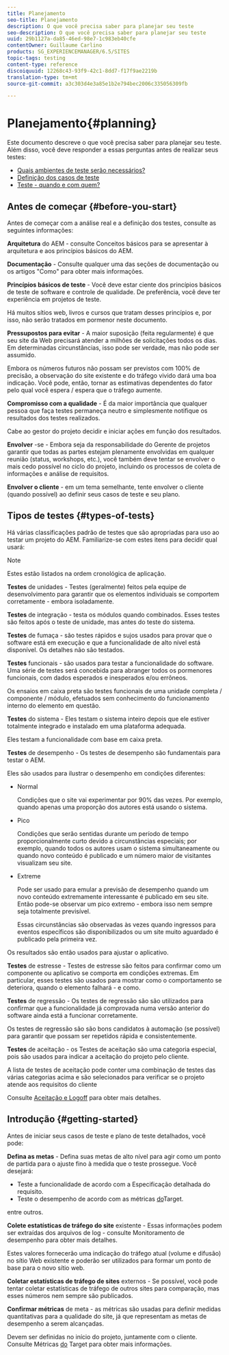 ```yaml
---
title: Planejamento
seo-title: Planejamento
description: O que você precisa saber para planejar seu teste
seo-description: O que você precisa saber para planejar seu teste
uuid: 29b1127a-da85-46ed-98e7-1c983eb40cfe
contentOwner: Guillaume Carlino
products: SG_EXPERIENCEMANAGER/6.5/SITES
topic-tags: testing
content-type: reference
discoiquuid: 12268c43-93f9-42c1-8dd7-f17f9ae2219b
translation-type: tm+mt
source-git-commit: a3c303d4e3a85e1b2e794bec2006c335056309fb

---
```



# Planejamento{#planning}

Este documento descreve o que você precisa saber para planejar seu teste. Além disso, você deve responder a essas perguntas antes de realizar seus testes:

* [Quais ambientes de teste serão necessários?](/help/sites-developing/test-environments.md)
* [Definição dos casos de teste](/help/sites-developing/test-cases.md)
* [Teste - quando e com quem?](/help/sites-developing/when-who.md)

## Antes de começar {#before-you-start}

Antes de começar com a análise real e a definição dos testes, consulte as seguintes informações:

**Arquitetura** do AEM - consulte Conceitos básicos para se apresentar à arquitetura e aos princípios básicos do AEM.

**Documentação** - Consulte qualquer uma das seções de documentação ou os artigos &quot;Como&quot; para obter mais informações.

**Princípios básicos de teste** - Você deve estar ciente dos princípios básicos de teste de software e controle de qualidade. De preferência, você deve ter experiência em projetos de teste.

Há muitos sítios web, livros e cursos que tratam desses princípios e, por isso, não serão tratados em pormenor neste documento.

**Pressupostos para evitar** - A maior suposição (feita regularmente) é que seu site da Web precisará atender a milhões de solicitações todos os dias. Em determinadas circunstâncias, isso pode ser verdade, mas não pode ser assumido.

Embora os números futuros não possam ser previstos com 100% de precisão, a observação do site existente e do tráfego vivido dará uma boa indicação. Você pode, então, tornar as estimativas dependentes do fator pelo qual você espera / espera que o tráfego aumente.

**Compromisso com a qualidade** - É da maior importância que qualquer pessoa que faça testes permaneça neutro e simplesmente notifique os resultados dos testes realizados.

Cabe ao gestor do projeto decidir e iniciar ações em função dos resultados.

**Envolver** -se - Embora seja da responsabilidade do Gerente de projetos garantir que todas as partes estejam plenamente envolvidas em qualquer reunião (status, workshops, etc.), você também deve tentar se envolver o mais cedo possível no ciclo do projeto, incluindo os processos de coleta de informações e análise de requisitos.

**Envolver o cliente** - em um tema semelhante, tente envolver o cliente (quando possível) ao definir seus casos de teste e seu plano.

## Tipos de testes {#types-of-tests}

Há várias classificações padrão de testes que são apropriadas para uso ao testar um projeto do AEM. Familiarize-se com estes itens para decidir qual usará:

>[!NOTE]
>
>Estes estão listados na ordem cronológica de aplicação.

**Testes** de unidades - Testes (geralmente) feitos pela equipe de desenvolvimento para garantir que os elementos individuais se comportem corretamente - embora isoladamente.

**Testes** de integração - testa os módulos quando combinados. Esses testes são feitos após o teste de unidade, mas antes do teste do sistema.

**Testes** de fumaça - são testes rápidos e sujos usados para provar que o software está em execução e que a funcionalidade de alto nível está disponível. Os detalhes não são testados.

**Testes** funcionais - são usados para testar a funcionalidade do software. Uma série de testes será concebida para abranger todos os pormenores funcionais, com dados esperados e inesperados e/ou errôneos.

Os ensaios em caixa preta são testes funcionais de uma unidade completa / componente / módulo, efetuados sem conhecimento do funcionamento interno do elemento em questão.

**Testes** do sistema - Eles testam o sistema inteiro depois que ele estiver totalmente integrado e instalado em uma plataforma adequada.

Eles testam a funcionalidade com base em caixa preta.

**Testes** de desempenho - Os testes de desempenho são fundamentais para testar o AEM.

Eles são usados para ilustrar o desempenho em condições diferentes:

* Normal

   Condições que o site vai experimentar por 90% das vezes. Por exemplo, quando apenas uma proporção dos autores está usando o sistema.

* Pico

   Condições que serão sentidas durante um período de tempo proporcionalmente curto devido a circunstâncias especiais; por exemplo, quando todos os autores usam o sistema simultaneamente ou quando novo conteúdo é publicado e um número maior de visitantes visualizam seu site.

* Extreme

   Pode ser usado para emular a previsão de desempenho quando um novo conteúdo extremamente interessante é publicado em seu site. Então pode-se observar um pico extremo - embora isso nem sempre seja totalmente previsível.

   Essas circunstâncias são observadas às vezes quando ingressos para eventos específicos são disponibilizados ou um site muito aguardado é publicado pela primeira vez.

Os resultados são então usados para ajustar o aplicativo.

**Testes** de estresse - Testes de estresse são feitos para confirmar como um componente ou aplicativo se comporta em condições extremas. Em particular, esses testes são usados para mostrar como o comportamento se deteriora, quando o elemento falhará - e como.

**Testes** de regressão - Os testes de regressão são são utilizados para confirmar que a funcionalidade já comprovada numa versão anterior do software ainda está a funcionar corretamente.

Os testes de regressão são são bons candidatos à automação (se possível) para garantir que possam ser repetidos rápida e consistentemente.

**Testes** de aceitação - os Testes de aceitação são uma categoria especial, pois são usados para indicar a aceitação do projeto pelo cliente.

A lista de testes de aceitação pode conter uma combinação de testes das várias categorias acima e são selecionados para verificar se o projeto atende aos requisitos do cliente

Consulte [Aceitação e Logoff](/help/sites-developing/acceptance-signoff.md) para obter mais detalhes.

## Introdução {#getting-started}

Antes de iniciar seus casos de teste e plano de teste detalhados, você pode:

**Defina as metas** - Defina suas metas de alto nível para agir como um ponto de partida para o ajuste fino à medida que o teste prossegue. Você desejará:

* Teste a funcionalidade de acordo com a Especificação detalhada do requisito.
* Teste o desempenho de acordo com as métricas [do](/help/managing/best-practices-further-reference.md#key-performance-indicators-and-target-metrics)Target.

entre outros.

**Colete estatísticas de tráfego do site** existente - Essas informações podem ser extraídas dos arquivos de log - consulte Monitoramento de desempenho para obter mais detalhes.

Estes valores fornecerão uma indicação do tráfego atual (volume e difusão) no sítio Web existente e poderão ser utilizados para formar um ponto de base para o novo sítio web.

**Coletar estatísticas de tráfego de sites** externos - Se possível, você pode tentar coletar estatísticas de tráfego de outros sites para comparação, mas esses números nem sempre são publicados.

**Confirmar métricas** de meta - as métricas são usadas para definir medidas quantitativas para a qualidade do site, já que representam as metas de desempenho a serem alcançadas.

Devem ser definidas no início do projeto, juntamente com o cliente. Consulte Métricas [do](/help/sites-developing/planning.md) Target para obter mais informações.

